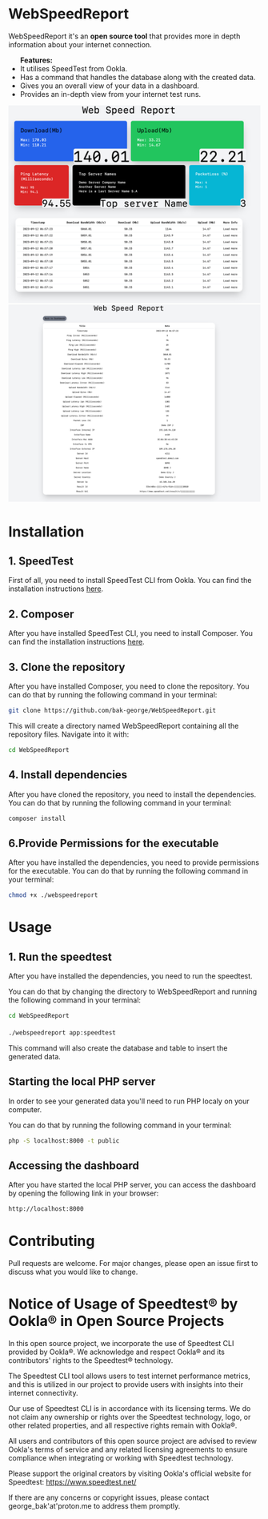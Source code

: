 <h1>WebSpeedReport</h1>
<p>WebSpeedReport it's an <b>open source tool</b> that provides more in depth information about your internet connection.</p>
<ul><b>Features:</b>
    <li>It utilises SpeedTest from Ookla.</li>
    <li>Has a command that handles the database along with the created data.</li>
    <li>Gives you an overall view of your data in a dashboard.</li>
    <li>Provides an in-depth view from your internet test runs.</li>
</ul>
<img src="public/images/demo1.png">
<img src="public/images/demo2.png">

<h1>Installation</h1>
<h2><b>1. SpeedTest</b></h2>
<p>First of all, you need to install SpeedTest CLI from Ookla. You can find the installation instructions <a href="https://www.speedtest.net/apps/cli">here</a>.</p>
<h2><b>2. Composer</b></h2>
<p>After you have installed SpeedTest CLI, you need to install Composer. You can find the installation instructions <a href="https://getcomposer.org/download/">here</a>.</p>
<h2><b>3. Clone the repository</b></h2>
<p>After you have installed Composer, you need to clone the repository. You can do that by running the following command in your terminal:</p>

```bash
git clone https://github.com/bak-george/WebSpeedReport.git 
```
<p>This will create a directory named WebSpeedReport containing all the repository files. Navigate into it with:</p>
    
```bash
cd WebSpeedReport
```
<h2><b>4. Install dependencies</b></h2>
<p>After you have cloned the repository, you need to install the dependencies. You can do that by running the following command in your terminal:</p>

```bash
composer install
```

<h2><b>6.Provide Permissions for the executable</b></h2>
<p>After you have installed the dependencies, you need to provide permissions for the executable. You can do that by running the following command in your terminal:</p>

```bash
chmod +x ./webspeedreport
```

<h1>Usage</h1>
<h2><b>1. Run the speedtest</b></h2>
<p>After you have installed the dependencies, you need to run the speedtest. 

You can do that by changing the directory to WebSpeedReport and running the following command in your terminal:</p>

```bash
cd WebSpeedReport

./webspeedreport app:speedtest
```
<p>This command will also create the database and table to insert the generated data.</p>

<h2>Starting the local PHP server</h2>
<p>In order to see your generated data you'll need to run PHP localy on your computer.</p>
<p>You can do that by running the following command in your terminal:</p>

```bash
php -S localhost:8000 -t public
```

<h2>Accessing the dashboard</h2>
<p>After you have started the local PHP server, you can access the dashboard by opening the following link in your browser:</p>

```bash
http://localhost:8000
```

<h1>Contributing</h1>
<p>Pull requests are welcome. For major changes, please open an issue first to discuss what you would like to change.</p>

<h1>Notice of Usage of Speedtest® by Ookla® in Open Source Projects</h1>
<p>In this open source project, we incorporate the use of Speedtest CLI provided by Ookla®. We acknowledge and respect Ookla® and its contributors' rights to the Speedtest® technology.

The Speedtest CLI tool allows users to test internet performance metrics, and this is utilized in our project to provide users with insights into their internet connectivity.

Our use of Speedtest CLI is in accordance with its licensing terms. We do not claim any ownership or rights over the Speedtest technology, logo, or other related properties, and all respective rights remain with Ookla®.

All users and contributors of this open source project are advised to review Ookla's terms of service and any related licensing agreements to ensure compliance when integrating or working with Speedtest technology.

Please support the original creators by visiting Ookla's official website for Speedtest: https://www.speedtest.net/

If there are any concerns or copyright issues, please contact george_bak'at'proton.me to address them promptly.</p>